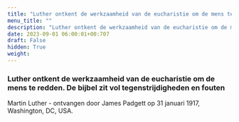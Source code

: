 ```yaml
---
title: "Luther ontkent de werkzaamheid van de eucharistie om de mens te redden. De bijbel zit vol tegenstrijdigheden en fouten"
menu_title: ""
description: "Luther ontkent de werkzaamheid van de eucharistie om de mens te redden. De bijbel zit vol tegenstrijdigheden en fouten"
date: 2023-09-01 06:00:01+00:707
draft: False
hidden: True
weight:
---
```

### Luther ontkent de werkzaamheid van de eucharistie om de mens te redden. De bijbel zit vol tegenstrijdigheden en fouten

Martin Luther - ontvangen door James Padgett op 31 januari 1917, Washington, DC, USA.
